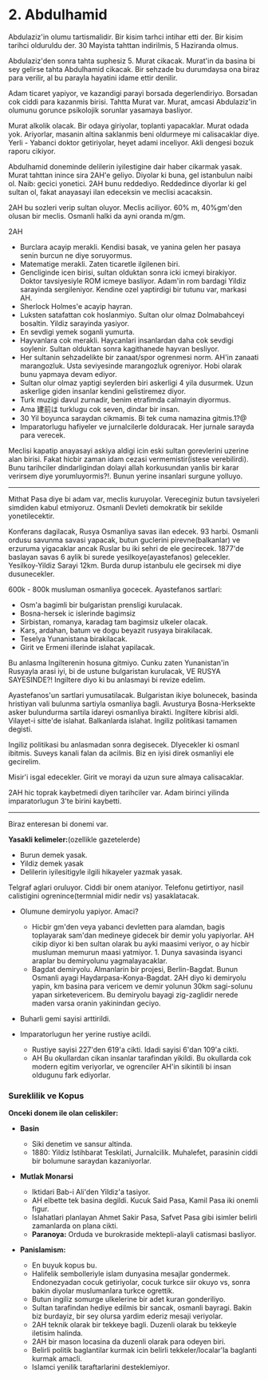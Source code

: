 # 2. Abdulhamid

Abdulaziz'in olumu tartismalidir. Bir kisim tarhci intihar etti der. Bir kisim tarihci olduruldu der. 30 Mayista tahttan indirilmis, 5 Haziranda olmus.

Abdulaziz'den sonra tahta suphesiz 5. Murat cikacak. Murat'in da basina bi sey gelirse tahta Abdulhamid cikacak. Bir sehzade bu durumdaysa ona biraz para verilir, al bu parayla hayatini idame ettir denilir.

Adam ticaret yapiyor, ve kazandigi parayi borsada degerlendiriyo. Borsadan cok ciddi para kazanmis birisi. Tahtta Murat var. Murat, amcasi Abdulaziz'in olumunu gorunce psikolojik sorunlar yasamaya basliyor.

Murat alkolik olacak. Bir odaya giriyolar, toplanti yapacaklar. Murat odada yok. Ariyorlar, masanin altina saklanmis beni oldurmeye mi calisacaklar diye. Yerli - Yabanci doktor getiriyolar, heyet adami inceliyor. Akli dengesi bozuk raporu cikiyor.

Abdulhamid doneminde delilerin iyilestigine dair haber cikarmak yasak. Murat tahttan inince sira 2AH'e geliyo. Diyolar ki buna, gel istanbulun naibi ol. Naib: gecici yonetici. 2AH bunu reddediyo. Reddedince diyorlar ki gel sultan ol, fakat anayasayi ilan edeceksin ve meclisi acacaksin.

2AH bu sozleri verip sultan oluyor. Meclis aciliyor. 60% m, 40%gm'den olusan bir meclis. Osmanli halki da ayni oranda m/gm.

2AH
- Burclara acayip merakli. Kendisi basak, ve yanina gelen her pasaya senin burcun ne diye soruyormus.
- Matematige merakli. Zaten ticaretle ilgilenen biri.
- Gencliginde icen birisi, sultan olduktan sonra icki icmeyi birakiyor. Doktor tavsiyesiyle ROM icmeye basliyor. Adam'in rom bardagi Yildiz sarayinda sergileniyor. Kendine ozel yaptirdigi bir tutunu var, markasi AH.
- Sherlock Holmes'e acayip hayran.
- Luksten satafattan cok hoslanmiyo. Sultan olur olmaz Dolmabahceyi bosaltin. Yildiz sarayinda yasiyor.
- En sevdigi yemek soganli yumurta.
- Hayvanlara cok merakli. Haycanlari insanlardan daha cok sevdigi soylenir. Sultan olduktan sonra kagithanede hayvan besliyor.
- Her sultanin sehzadelikte bir zanaat/spor ogrenmesi norm. AH'in zanaati marangozluk. Usta seviyesinde marangozluk ogreniyor. Hobi olarak bunu yapmaya devam ediyor.
- Sultan olur olmaz yaptigi seylerden biri askerligi 4 yila dusurmek. Uzun askerlige giden insanlar kendini gelistiremez diyor.
- Turk muzigi davul zurnadir, benim etrafimda calmayin diyormus.
- Ama 建前は turklugu cok seven, dindar bir insan.
- 30 Yil boyunca saraydan cikmamis. Bi tek cuma namazina gitmis.1?@
- Imparatorlugu hafiyeler ve jurnalcilerle dolduracak. Her jurnale sarayda para verecek.


Meclisi kapatip anayasayi askiya aldigi icin eski sultan gorevlerini uzerine alan birisi. Fakat hicbir zaman idam cezasi vermemistir(istese verebilirdi). Bunu tarihciler dindarligindan dolayi allah korkusundan yanlis bir karar verirsem diye yorumluyormis?!. Bunun yerine insanlari surgune yolluyo.

--------------------------------------------------------

Mithat Pasa diye bi adam var, meclis kuruyolar. Vereceginiz butun tavsiyeleri simdiden kabul etmiyoruz. Osmanli Devleti demokratik bir sekilde yonetilecektir.

Konferans dagilacak, Rusya Osmanliya savas ilan edecek. 93 harbi. Osmanli ordusu savunma savasi yapacak, butun guclerini pirevne(balkanlar) ve erzuruma yigacaklar ancak Ruslar bu iki sehri de ele gecirecek. 1877'de baslayan savas 6 aylik bi surede yesilkoye(ayastefanos) gelecekler. Yesilkoy-Yildiz Sarayi 12km. Burda durup istanbulu ele gecirsek mi diye dusunecekler.

600k - 800k musluman osmanliya gocecek.
Ayastefanos sartlari:
- Osm'a bagimli bir bulgaristan prensligi kurulacak.
- Bosna-hersek ic islerinde bagimsiz
- Sirbistan, romanya, karadag tam bagimsiz ulkeler olacak.
- Kars, ardahan, batum ve dogu beyazit rusyaya birakilacak.
- Teselya Yunanistana birakilacak.
- Girit ve Ermeni illerinde islahat yapilacak.

Bu anlasma Ingilterenin hosuna gitmiyo. Cunku zaten Yunanistan'in Rusyayla arasi iyi, bi de ustune bulgaristan kurulacak, VE RUSYA SAYESINDE?! Ingiltere diyo ki bu anlasmayi bi revize edelim.

Ayastefanos'un sartlari yumusatilacak. Bulgaristan ikiye bolunecek, basinda hristiyan vali bulunma sartiyla osmanliya bagli.
Avusturya Bosna-Herksekte asker bulundurma sartila idareyi osmanliya birakti.
Ingiltere kibrisi aldi.
Vilayet-i sitte'de islahat. Balkanlarda islahat.
Ingiliz politikasi tamamen degisti.

Ingiliz politikasi bu anlasmadan sonra degisecek. DIyecekler ki osmanl ibitmis. Suveys kanali falan da acilmis. Biz en iyisi direk osmanliyi ele gecirelim.

Misir'i isgal edecekler. Girit ve morayi da uzun sure almaya calisacaklar.

2AH hic toprak kaybetmedi diyen tarihciler var. Adam birinci yilinda imparatorlugun 3'te birini kaybetti.


------------------------------------------------------------

Biraz enteresan bi donemi var.

**Yasakli kelimeler:**(ozellikle gazetelerde)
- Burun demek yasak.
- Yildiz demek yasak
- Delilerin iyilesitigyle ilgili hikayeler yazmak yasak.


Telgraf aglari oruluyor. Ciddi bir onem ataniyor. Telefonu getirtiyor, nasil calistigini ogrenince(termnial midir nedir vs) yasaklatacak.

- Olumune demiryolu yapiyor. Amaci?
  - Hicbir gm'den veya yabanci devletten para alamdan, bagis toplayarak sam'dan medineye gidecek bir demir yolu yapiyorlar. AH cikip diyor ki ben sultan olarak bu ayki maasimi veriyor, o ay hicbir musluman memurun maasi yatmiyor. 1. Dunya savasinda isyanci araplar bu demiryolunu yagmalayacaklar.
  - Bagdat demiryolu. Almanlarin bir projesi, Berlin-Bagdat. Bunun Osmanli ayagi Haydarpasa-Konya-Bagdat. 2AH diyo ki demiryolu yapin, km basina para vericem ve demir yolunun 30km sagi-solunu yapan sirketevericem. Bu demiryolu bayagi zig-zaglidir nerede maden varsa oranin yakinindan geciyo.

- Buharli gemi sayisi arttirildi.
- Imparatorlugun her yerine rustiye acildi.
  - Rustiye sayisi 227'den 619'a cikti. Idadi sayisi 6'dan 109'a cikti.
  - AH Bu okullardan cikan insanlar tarafindan yikildi. Bu okullarda cok modern egitim veriyorlar, ve ogrenciler AH'in sikintili bi insan oldugunu fark ediyorlar.


### Sureklilik ve Kopus

**Onceki donem ile olan celiskiler:**
- **Basin**
  - Siki denetim ve sansur altinda.
  - 1880: Yildiz Istihbarat Teskilati, Jurnalcilik. Muhalefet, parasinin ciddi bir bolumune saraydan kazaniyorlar.

- **Mutlak Monarsi**
  - Iktidari Bab-i Ali'den Yildiz'a tasiyor.
  - AH elbette tek basina degildi. Kucuk Said Pasa, Kamil Pasa iki onemli figur.
  - Islahatlari planlayan Ahmet Sakir Pasa, Safvet Pasa gibi isimler belirli zamanlarda on plana cikti.
  - **Paranoya:** Orduda ve burokraside mektepli-alayli catismasi basliyor.

- **Panislamism:**
  - En buyuk kopus bu.
  - Halifelik sembolleriyle islam dunyasina mesajlar gondermek. Endonezyadan cocuk getiriyolar, cocuk turkce siir okuyo vs, sonra bakin diyolar muslumanlara turkce ogrettik.
  - Butun ingiliz somurge ulkelerine bir adet kuran gonderiliyo.
  - Sultan tarafindan hediye edilmis bir sancak, osmanli bayragi. Bakin biz burdayiz, bir sey olursa yardim ederiz mesaji veriyolar.
  - 2AH teknik olarak bir tekkeye bagli. Duzenli olarak bu tekkeyle iletisim halinda.
  - 2AH bir mason locasina da duzenli olarak para odeyen biri.
  - Belirli politik baglantilar kurmak icin belirli tekkeler/localar'la baglanti kurmak amacli.
  - Islamci yenilik taraftarlarini desteklemiyor. 

